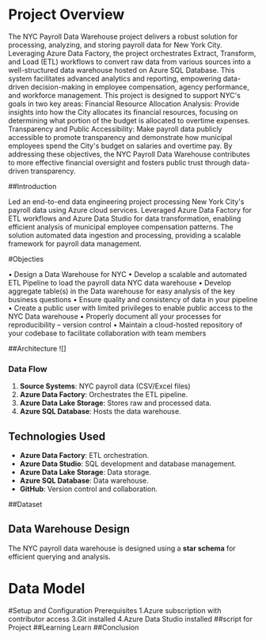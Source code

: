 # Project Overview

The NYC Payroll Data Warehouse project delivers a robust solution for processing, analyzing, and storing payroll data for New York City. Leveraging Azure Data Factory, the project orchestrates Extract, Transform, and Load (ETL) workflows to convert raw data from various sources into a well-structured data warehouse hosted on Azure SQL Database. This system facilitates advanced analytics and reporting, empowering data-driven decision-making in employee compensation, agency performance, and workforce management.
This project is designed to support NYC's goals in two key areas:
Financial Resource Allocation Analysis: Provide insights into how the City allocates its financial resources, focusing on determining what portion of the budget is allocated to overtime expenses.
Transparency and Public Accessibility: Make payroll data publicly accessible to promote transparency and demonstrate how municipal employees spend the City's budget on salaries and overtime pay.
By addressing these objectives, the NYC Payroll Data Warehouse contributes to more effective financial oversight and fosters public trust through data-driven transparency.

##Introduction

Led an end-to-end data engineering project processing New York City's payroll data using Azure cloud services. Leveraged Azure Data Factory for ETL workflows and Azure Data Studio for data transformation, enabling efficient analysis of municipal employee compensation patterns. The solution automated data ingestion and processing, providing a scalable framework for payroll data management.

#Objecties

• Design a Data Warehouse for NYC
• Develop a scalable and automated ETL Pipeline to load the payroll data NYC data
warehouse
• Develop aggregate table(s) in the Data warehouse for easy analysis of the key business
questions
• Ensure quality and consistency of data in your pipeline
• Create a public user with limited privileges to enable public access to the NYC Data
warehouse
• Properly document all your processes for reproducibility – version control
• Maintain a cloud-hosted repository of your codebase to facilitate collaboration with team members


##Architecture
![]
### Data Flow
1. **Source Systems**: NYC payroll data (CSV/Excel files)
2. **Azure Data Factory**: Orchestrates the ETL pipeline.
3. **Azure Data Lake Storage**: Stores raw and processed data.
4. **Azure SQL Database**: Hosts the data warehouse.

## Technologies Used
- **Azure Data Factory**: ETL orchestration.
- **Azure Data Studio**: SQL development and database management.
- **Azure Data Lake Storage**: Data storage.
- **Azure SQL Database**: Data warehouse.
- **GitHub**: Version control and collaboration.

##Dataset 

## Data Warehouse Design
The NYC payroll data warehouse is designed using a **star schema** for efficient querying and analysis.

# Data Model
#Setup and Configuration
Prerequisites
1.Azure subscription with contributor access
3.Git installed
4.Azure Data Studio installed
##script for Project
##Learning Learn
##Conclusion

